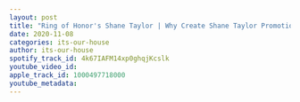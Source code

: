 ```yaml
---
layout: post
title: "Ring of Honor's Shane Taylor | Why Create Shane Taylor Promotions | #4"
date: 2020-11-08
categories: its-our-house
author: its-our-house
spotify_track_id: 4k67IAFM14xp0ghqjKcslk
youtube_video_id: 
apple_track_id: 1000497718000
youtube_metadata: 
---
```

